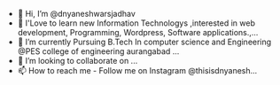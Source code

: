 - 👋 Hi, I’m @dnyaneshwarsjadhav
- 👀 I'Love to learn new Information Technologys ,interested in web development, Programming, Wordpress, Software applications.,...
- 🌱 I’m currently Pursuing B.Tech In computer science and Engineering @PES college of engineering aurangabad ...
- 💞️ I’m looking to collaborate on ...
- 📫 How to reach me - Follow me on Instagram @thisisdnyanesh...

<!---
dnyaneshwarsjadhav/dnyaneshwarsjadhav is a ✨ special ✨ repository because its `README.md` (this file) appears on your GitHub profile.
You can click the Preview link to take a look at your changes.
--->

